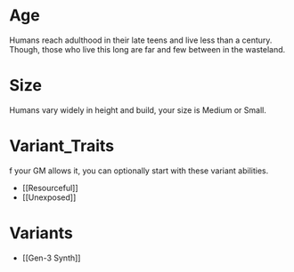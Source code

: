 # Age
Humans reach adulthood in their late teens and live less than a century. Though, those who live this long are far and few between in the wasteland.
# Size
Humans vary widely in height and build, your size is Medium or Small.
# Variant_Traits
f your GM allows it, you can optionally start with these variant abilities.
- [[Resourceful]]
- [[Unexposed]]
# Variants
- [[Gen-3 Synth]]